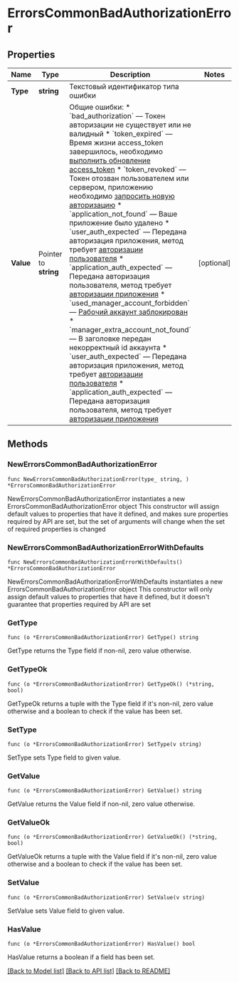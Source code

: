 # ErrorsCommonBadAuthorizationError

## Properties

Name | Type | Description | Notes
------------ | ------------- | ------------- | -------------
**Type** | **string** | Текстовый идентификатор типа ошибки | 
**Value** | Pointer to **string** | Общие ошибки:   * &#x60;bad_authorization&#x60; — Токен авторизации не существует или не валидный   * &#x60;token_expired&#x60; — Время жизни access_token завершилось, необходимо [выполнить обновление access_token](#section/Avtorizaciya/Obnovlenie-pary-access-i-refresh-tokenov)   * &#x60;token_revoked&#x60; — Токен отозван пользователем или сервером, приложению необходимо [запросить новую авторизацию](#section/Tipy-avtorizacij)   * &#x60;application_not_found&#x60; — Ваше приложение было удалено   * &#x60;user_auth_expected&#x60; — Передана авторизация приложения, метод требует [авторизации пользователя](#get-auth)   * &#x60;application_auth_expected&#x60; — Передана авторизация пользователя, метод требует [авторизации приложения](#get-client-auth)   * &#x60;used_manager_account_forbidden&#x60; — [Рабочий аккаунт заблокирован](https://github.com/hhru/api/blob/master/docs/errors.md#manager-accounts-blocked)   * &#x60;manager_extra_account_not_found&#x60; — В заголовке передан некорректный id аккаунта   * &#x60;user_auth_expected&#x60; — Передана авторизация приложения, метод требует [авторизации пользователя](#section/Avtorizaciya/Avtorizaciya-polzovatelya)   * &#x60;application_auth_expected&#x60; — Передана авторизация пользователя, метод требует [авторизации приложения](##section/Avtorizaciya/Avtorizaciya-prilozheniya)  | [optional] 

## Methods

### NewErrorsCommonBadAuthorizationError

`func NewErrorsCommonBadAuthorizationError(type_ string, ) *ErrorsCommonBadAuthorizationError`

NewErrorsCommonBadAuthorizationError instantiates a new ErrorsCommonBadAuthorizationError object
This constructor will assign default values to properties that have it defined,
and makes sure properties required by API are set, but the set of arguments
will change when the set of required properties is changed

### NewErrorsCommonBadAuthorizationErrorWithDefaults

`func NewErrorsCommonBadAuthorizationErrorWithDefaults() *ErrorsCommonBadAuthorizationError`

NewErrorsCommonBadAuthorizationErrorWithDefaults instantiates a new ErrorsCommonBadAuthorizationError object
This constructor will only assign default values to properties that have it defined,
but it doesn't guarantee that properties required by API are set

### GetType

`func (o *ErrorsCommonBadAuthorizationError) GetType() string`

GetType returns the Type field if non-nil, zero value otherwise.

### GetTypeOk

`func (o *ErrorsCommonBadAuthorizationError) GetTypeOk() (*string, bool)`

GetTypeOk returns a tuple with the Type field if it's non-nil, zero value otherwise
and a boolean to check if the value has been set.

### SetType

`func (o *ErrorsCommonBadAuthorizationError) SetType(v string)`

SetType sets Type field to given value.


### GetValue

`func (o *ErrorsCommonBadAuthorizationError) GetValue() string`

GetValue returns the Value field if non-nil, zero value otherwise.

### GetValueOk

`func (o *ErrorsCommonBadAuthorizationError) GetValueOk() (*string, bool)`

GetValueOk returns a tuple with the Value field if it's non-nil, zero value otherwise
and a boolean to check if the value has been set.

### SetValue

`func (o *ErrorsCommonBadAuthorizationError) SetValue(v string)`

SetValue sets Value field to given value.

### HasValue

`func (o *ErrorsCommonBadAuthorizationError) HasValue() bool`

HasValue returns a boolean if a field has been set.


[[Back to Model list]](../README.md#documentation-for-models) [[Back to API list]](../README.md#documentation-for-api-endpoints) [[Back to README]](../README.md)


